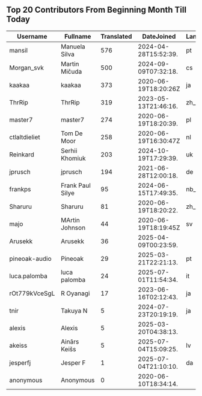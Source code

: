 ## Top 20 Contributors From Beginning Month Till Today ##
|Username|Fullname|Translated|DateJoined|Language|
|--------|--------|----------|----------|-------|
|mansil|Manuela Silva|576|2024-04-28T15:52:39.|pt|
|Morgan_svk|Martin Mičuda|500|2024-09-09T07:32:18.|cs|
|kaakaa|kaakaa|373|2020-06-19T18:20:26Z|ja|
|ThrRip|ThrRip|319|2023-05-13T21:46:16.|zh_Hans|
|master7|master7|274|2020-06-19T18:20:39.|pl|
|ctlaltdieliet|Tom De Moor|258|2020-06-19T16:30:47Z|nl|
|Reinkard|Serhii Khomiuk|203|2024-10-19T17:29:39.|uk|
|jprusch|jprusch|194|2021-06-28T12:00:18.|de|
|frankps|Frank Paul Silye|95|2024-06-15T17:49:35.|nb_NO|
|Sharuru|Sharuru|81|2020-06-19T18:20:22.|zh_Hans|
|majo|MArtin Johnson|44|2020-06-19T18:19:45Z|sv|
|Arusekk|Arusekk|36|2025-04-09T00:23:59.||
|pineoak-audio|Pineoak|29|2025-03-21T22:21:13.|pt|
|luca.palomba|luca palomba|24|2025-07-01T11:54:34.|it|
|rOt779kVceSgL|R Oyanagi|17|2023-06-16T02:12:43.|ja|
|tnir|Takuya N|5|2024-07-23T20:19:19.|ja|
|alexis|Alexis|5|2025-03-20T04:38:13.||
|akeiss|Ainārs Keišs|5|2025-07-04T15:09:25.|lv|
|jesperfj|Jesper F|1|2025-07-04T21:10:10.|da|
|anonymous|Anonymous|0|2020-06-10T18:34:14.||
